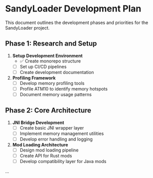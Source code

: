 # SandyLoader Development Plan

This document outlines the development phases and priorities for the SandyLoader project.

## Phase 1: Research and Setup

1. **Setup Development Environment**
   - ✅ Create monorepo structure
   - [ ] Set up CI/CD pipelines
   - [ ] Create development documentation

2. **Profiling Framework**
   - [ ] Develop memory profiling tools
   - [ ] Profile ATM10 to identify memory hotspots
   - [ ] Document memory usage patterns

## Phase 2: Core Architecture

1. **JNI Bridge Development**
   - [ ] Create basic JNI wrapper layer
   - [ ] Implement memory management utilities
   - [ ] Develop error handling and logging

2. **Mod Loading Architecture**
   - [ ] Design mod loading pipeline
   - [ ] Create API for Rust mods
   - [ ] Develop compatibility layer for Java mods

...

